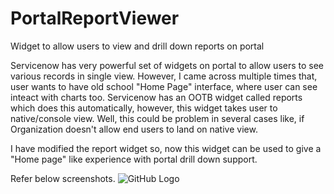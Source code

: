 # PortalReportViewer
Widget to allow users to view and drill down reports on portal

Servicenow has very powerful set of widgets on portal to allow users to see various records in single view.
However, I came across multiple times that, user wants to have old school "Home Page" interface, where user can see inteact with charts too.
Servicenow has an OOTB widget called reports which does this automatically, however, this widget takes user to native/console view.
Well, this could be problem in several cases like, if Organization doesn't allow end users to land on native view.

I have modified the report widget so, now this widget can be used to give a "Home page" like experience with portal drill down support.

Refer below screenshots.
![GitHub Logo](/images/logo.png)
